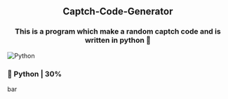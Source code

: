 <h2 align="center">Captch-Code-Generator</h2>

<h3 align="center">This is a program which make a random captch code and is written in python 🐍</h3>

![Python](https://img.shields.io/badge/python-3670A0?style=for-the-badge&logo=python&logoColor=ffdd54)

<h3>🐍 Python | 30%</h3>
<img src="https://github.com/Cicada3301110/Cicada3301110/blob/main/Files/bar.png?raw=true" alt="bar" width="150px" height="16px">
